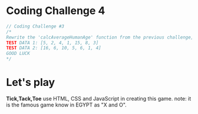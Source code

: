 # Coding Challenge 4
```javascript
// Coding Challenge #3
/*
Rewrite the 'calcAverageHumanAge' function from the previous challenge, but this time as an arrow function, and using chaining!
TEST DATA 1: [5, 2, 4, 1, 15, 8, 3]
TEST DATA 2: [16, 6, 10, 5, 6, 1, 4]
GOOD LUCK
*/
```
# Let's play
**Tick,Tack,Toe**
use HTML, CSS and JavaScript in creating this game.
note: it is the famous game know in EGYPT as "X and O".